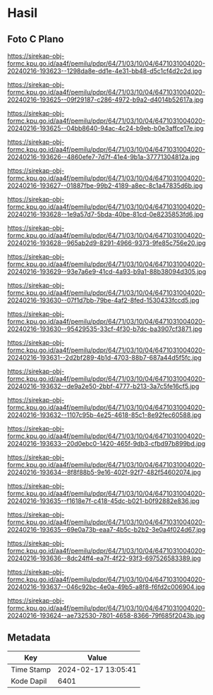 # Hasil

## Foto C Plano

https://sirekap-obj-formc.kpu.go.id/aa4f/pemilu/pdpr/64/71/03/10/04/6471031004020-20240216-193623--1298da8e-dd1e-4e31-bb48-d5c1cf4d2c2d.jpg

https://sirekap-obj-formc.kpu.go.id/aa4f/pemilu/pdpr/64/71/03/10/04/6471031004020-20240216-193625--09f29187-c286-4972-b9a2-d4014b52617a.jpg

https://sirekap-obj-formc.kpu.go.id/aa4f/pemilu/pdpr/64/71/03/10/04/6471031004020-20240216-193625--04bb8640-94ac-4c24-b9eb-b0e3affce17e.jpg

https://sirekap-obj-formc.kpu.go.id/aa4f/pemilu/pdpr/64/71/03/10/04/6471031004020-20240216-193626--4860efe7-7d7f-41e4-9b1a-37771304812a.jpg

https://sirekap-obj-formc.kpu.go.id/aa4f/pemilu/pdpr/64/71/03/10/04/6471031004020-20240216-193627--01887fbe-99b2-4189-a8ec-8c1a47835d6b.jpg

https://sirekap-obj-formc.kpu.go.id/aa4f/pemilu/pdpr/64/71/03/10/04/6471031004020-20240216-193628--1e9a57d7-5bda-40be-81cd-0e8235853fd6.jpg

https://sirekap-obj-formc.kpu.go.id/aa4f/pemilu/pdpr/64/71/03/10/04/6471031004020-20240216-193628--965ab2d9-8291-4966-9373-9fe85c756e20.jpg

https://sirekap-obj-formc.kpu.go.id/aa4f/pemilu/pdpr/64/71/03/10/04/6471031004020-20240216-193629--93e7a6e9-41cd-4a93-b9a1-88b38094d305.jpg

https://sirekap-obj-formc.kpu.go.id/aa4f/pemilu/pdpr/64/71/03/10/04/6471031004020-20240216-193630--07f1d7bb-79be-4af2-8fed-1530433fccd5.jpg

https://sirekap-obj-formc.kpu.go.id/aa4f/pemilu/pdpr/64/71/03/10/04/6471031004020-20240216-193630--95429535-33cf-4f30-b7dc-ba3907cf3871.jpg

https://sirekap-obj-formc.kpu.go.id/aa4f/pemilu/pdpr/64/71/03/10/04/6471031004020-20240216-193631--2d2bf289-4b1d-4703-88b7-687a44d5f5fc.jpg

https://sirekap-obj-formc.kpu.go.id/aa4f/pemilu/pdpr/64/71/03/10/04/6471031004020-20240216-193632--de9a2e50-2bbf-4777-b213-3a7c5fe16cf5.jpg

https://sirekap-obj-formc.kpu.go.id/aa4f/pemilu/pdpr/64/71/03/10/04/6471031004020-20240216-193632--1107c95b-4e25-4618-85c1-8e92fec60588.jpg

https://sirekap-obj-formc.kpu.go.id/aa4f/pemilu/pdpr/64/71/03/10/04/6471031004020-20240216-193633--20d0ebc0-1420-465f-9db3-cfbd97b899bd.jpg

https://sirekap-obj-formc.kpu.go.id/aa4f/pemilu/pdpr/64/71/03/10/04/6471031004020-20240216-193634--8f8f88b5-9e16-402f-92f7-482f54602074.jpg

https://sirekap-obj-formc.kpu.go.id/aa4f/pemilu/pdpr/64/71/03/10/04/6471031004020-20240216-193635--f1618e7f-c418-45dc-b021-b0f92882e836.jpg

https://sirekap-obj-formc.kpu.go.id/aa4f/pemilu/pdpr/64/71/03/10/04/6471031004020-20240216-193635--69e0a73b-eaa7-4b5c-b2b2-3e0a4f024d67.jpg

https://sirekap-obj-formc.kpu.go.id/aa4f/pemilu/pdpr/64/71/03/10/04/6471031004020-20240216-193636--8dc24ff4-ea7f-4f22-93f3-697526583389.jpg

https://sirekap-obj-formc.kpu.go.id/aa4f/pemilu/pdpr/64/71/03/10/04/6471031004020-20240216-193637--046c92bc-4e0a-49b5-a8f8-f6fd2c006904.jpg

https://sirekap-obj-formc.kpu.go.id/aa4f/pemilu/pdpr/64/71/03/10/04/6471031004020-20240216-193624--ae732530-7801-4658-8366-79f685f2043b.jpg


## Metadata

| Key        | Value               |
| ---------- | ------------------- |
| Time Stamp | 2024-02-17 13:05:41 |
| Kode Dapil | 6401                |



